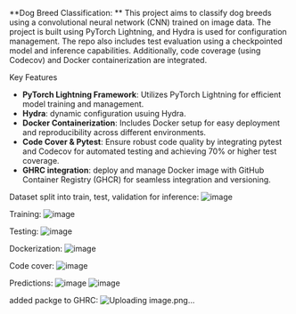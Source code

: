 **Dog Breed Classification: 
**
This project aims to classify dog breeds using a convolutional neural network (CNN) trained on image data. The project is built using PyTorch Lightning, and Hydra is used for configuration management. The repo also includes test evaluation using a checkpointed model and inference capabilities. Additionally, code coverage (using Codecov) and Docker containerization are integrated.

Key Features

- **PyTorch Lightning Framework**: Utilizes PyTorch Lightning for efficient model training and management.
- **Hydra**: dynamic configuration usuing Hydra.
- **Docker Containerization**: Includes Docker setup for easy deployment and reproducibility across different environments.
- **Code Cover & Pytest**: Ensure robust code quality by integrating pytest and Codecov for automated testing and achieving 70% or higher test coverage.
- **GHRC integration**: deploy and manage Docker image with GitHub Container Registry (GHCR) for seamless integration and versioning. 

Dataset split into train, test, validation for inference:
![image](https://github.com/user-attachments/assets/411ead5e-96f0-40a9-9253-e3acd6a6ad99)


Training:
![image](https://github.com/user-attachments/assets/ad679726-194c-4551-85e9-233af1527427)


Testing:
![image](https://github.com/user-attachments/assets/e1fa6543-4069-4fb4-a104-ddcd84781519)


Dockerization:
![image](https://github.com/user-attachments/assets/6b1475c2-fc89-42c5-8a68-beb5ba9db676)


Code cover:
![image](https://github.com/user-attachments/assets/73a6d387-d9e5-4ea6-9ee6-1fa4536a1bd6)


Predictions:
![image](https://github.com/user-attachments/assets/811ff23a-b5e8-45df-8d75-da55205b041f)
![image](https://github.com/user-attachments/assets/d61ca32e-54ef-499c-9e55-a1df96f9b695)



added packge to GHRC:
![Uploading image.png…]()


